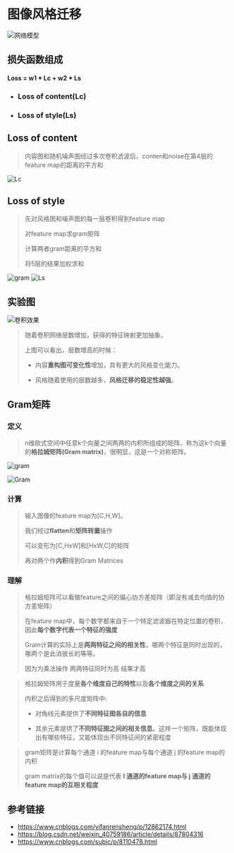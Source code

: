 # 图像风格迁移

![网络模型](https://images2018.cnblogs.com/blog/899363/201712/899363-20171225164109556-1235586668.png)

## 损失函数组成

#### Loss = w1 * Lc + w2 * Ls

- ### **Loss of content(Lc)**

- ### **Loss of style(Ls)**

## Loss of content

> 内容图和随机噪声图经过多次卷积滤波后，conten和noise在第4层的feature map的距离的平方和

![Lc](https://img-blog.csdnimg.cn/20190220160543599.png)

## Loss of style

> 先对风格图和噪声图的每一层卷积得到feature map
>
> 对feature map求gram矩阵
>
> 计算两者gram距离的平方和
>
> 将5层的结果加权求和

![gram](https://img-blog.csdnimg.cn/20190220161017156.png)
![Ls](https://pic2.zhimg.com/80/v2-6ea00b4233e081855031bcb51899c7e9_1440w.jpg)

## 实验图

![卷积效果](https://images2018.cnblogs.com/blog/899363/201712/899363-20171225164620790-80364289.png)

> 随着卷积网络层数增加，获得的特征映射更加抽象。
>
> 上图可以看出，层数增高的时候：
>
> - 内容**重构图可变化性**增加，具有更大的风格变化能力。
>
> - 风格随着使用的层数越多，**风格迁移的稳定性越强**。

## Gram矩阵

### 定义

> n维欧式空间中任意k个向量之间两两的内积所组成的矩阵，称为这k个向量的**格拉姆矩阵(Gram matrix)**，很明显，这是一个对称矩阵。

![gram](https://img2020.cnblogs.com/blog/1704791/202005/1704791-20200510091258297-1814861622.png)

![Gram](https://img2020.cnblogs.com/blog/1704791/202005/1704791-20200510091258621-1096842037.png)

### 计算

> 输入图像的feature map为[C,H,W]。
>
> 我们经过**flatten**和**矩阵转置**操作
>
> 可以变形为[C,HxW]和[HxW,C]的矩阵
>
> 再对两个作**内积**得到Gram Matrices

### 理解

> 格拉姆矩阵可以看做feature之间的偏心协方差矩阵（即没有减去均值的协方差矩阵）
>
> 在feature map中，每个数字都来自于一个特定滤波器在特定位置的卷积，因此**每个数字代表一个特征的强度**
>
> Gram计算的实际上是**两两特征之间的相关性**，哪两个特征是同时出现的，哪两个是此消彼长的等等。
>
> 因为为乘法操作 两两特征同时为高 结果才高

> 格拉姆矩阵用于度量**各个维度自己的特性**以及**各个维度之间的关系**
>
> 内积之后得到的多尺度矩阵中:
>
> - 对角线元素提供了**不同特征图各自的信息**
>
> - 其余元素提供了**不同特征图之间的相关信息**。这样一个矩阵，既能体现出有哪些特征，又能体现出不同特征间的紧密程度

> gram矩阵是计算每个通道 i 的feature map与每个通道 j 的feature map的内积
>
> gram matrix的每个值可以说是代表 **I 通道的feature map与 j 通道的feature map的互相关程度**

## 参考链接

- https://www.cnblogs.com/yifanrensheng/p/12862174.html
- https://blog.csdn.net/weixin_40759186/article/details/87804316
- https://www.cnblogs.com/subic/p/8110478.html
